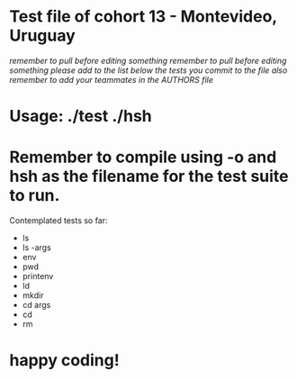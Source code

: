 # Test file of cohort 13 - Montevideo, Uruguay
*remember to pull before editing something*
*remember to pull before editing something*
*please add to the list below the tests you commit to the file*
*also remember to add your teammates in the AUTHORS file*

# Usage: ./test ./hsh
# Remember to compile using -o and hsh as the filename for the test suite to run. 

Contemplated tests so far:
- ls
- ls -args
- env
- pwd
- printenv
- ld
- mkdir
- cd args
- cd
- rm

# happy coding!
